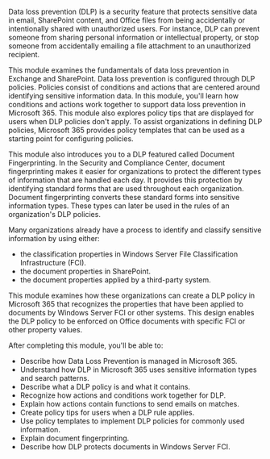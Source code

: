Data loss prevention (DLP) is a security feature that protects sensitive data in email, SharePoint content, and Office files from being accidentally or intentionally shared with unauthorized users. For instance, DLP can prevent someone from sharing personal information or intellectual property, or stop someone from accidentally emailing a file attachment to an unauthorized recipient.

This module examines the fundamentals of data loss prevention in Exchange and SharePoint. Data loss prevention is configured through DLP policies. Policies consist of conditions and actions that are centered around identifying sensitive information data. In this module, you'll learn how conditions and actions work together to support data loss prevention in Microsoft 365. This module also explores policy tips that are displayed for users when DLP policies don't apply. To assist organizations in defining DLP policies, Microsoft 365 provides policy templates that can be used as a starting point for configuring policies.

This module also introduces you to a DLP featured called Document Fingerprinting. In the Security and Compliance Center, document fingerprinting makes it easier for organizations to protect the different types of information that are handled each day. It provides this protection by identifying standard forms that are used throughout each organization. Document fingerprinting converts these standard forms into sensitive information types. These types can later be used in the rules of an organization's DLP policies.

Many organizations already have a process to identify and classify sensitive information by using either:

 -  the classification properties in Windows Server File Classification Infrastructure (FCI).
 -  the document properties in SharePoint.
 -  the document properties applied by a third-party system.

This module examines how these organizations can create a DLP policy in Microsoft 365 that recognizes the properties that have been applied to documents by Windows Server FCI or other systems. This design enables the DLP policy to be enforced on Office documents with specific FCI or other property values.<br>

After completing this module, you'll be able to:

 -  Describe how Data Loss Prevention is managed in Microsoft 365.
 -  Understand how DLP in Microsoft 365 uses sensitive information types and search patterns.
 -  Describe what a DLP policy is and what it contains.
 -  Recognize how actions and conditions work together for DLP.
 -  Explain how actions contain functions to send emails on matches.
 -  Create policy tips for users when a DLP rule applies.
 -  Use policy templates to implement DLP policies for commonly used information.
 -  Explain document fingerprinting.
 -  Describe how DLP protects documents in Windows Server FCI.
